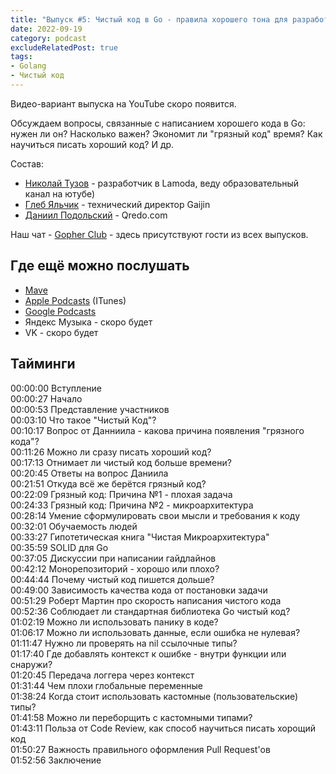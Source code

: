 ```yaml
---
title: "Выпуск #5: Чистый код в Go - правила хорошего тона для разработчика"
date: 2022-09-19
category: podcast
excludeRelatedPost: true
tags:
- Golang
- Чистый код
---
```

Видео-вариант выпуска на YouTube скоро появится.

Обсуждаем вопросы, связанные с написанием хорошего кода в Go: нужен ли он? Насколько важен? Экономит ли "грязный код" время? Как научиться писать хороший код? И др.

<PlayerEmbedApple title="Выпуск #5: Чистый код в Go - правила хорошего тона для разработчика"
author="Go Get Podcast"
authorId="id1610745137"
episodeId="1000579977073"
/>

Состав:

- [Николай Тузов](https://t.me/justskiv) - разработчик в Lamoda, веду образовательный канал на ютубе)
- [Глеб Яльчик](https://t.me/gleb_yaltchik) - технический директор Gaijin
- [Даниил Подольский](http://t.me/onokonem) - Qredo.com

<!-- more -->

Наш чат - [Gopher Club](https://t.me/+RfalcB42UspmMDdi) - здесь присутствуют гости из всех выпусков.

## Где ещё можно послушать

- [Mave](https://gogetpodcast.mave.digital/ep-5)
- [Apple Podcasts](https://podcasts.apple.com/us/podcast/ep-5-%D1%87%D0%B8%D1%81%D1%82%D1%8B%D0%B9-%D0%BA%D0%BE%D0%B4-%D0%B2-go-%D0%BF%D1%80%D0%B0%D0%B2%D0%B8%D0%BB%D0%B0-%D1%85%D0%BE%D1%80%D0%BE%D1%88%D0%B5%D0%B3%D0%BE-%D1%82%D0%BE%D0%BD%D0%B0-%D0%B4%D0%BB%D1%8F-%D1%80%D0%B0%D0%B7%D1%80%D0%B0%D0%B1%D0%BE%D1%82%D1%87%D0%B8%D0%BA%D0%B0/id1610745137?i=1000579977073) (ITunes)
- [Google Podcasts](https://podcasts.google.com/feed/aHR0cHM6Ly9jbG91ZC5tYXZlLmRpZ2l0YWwvNDAxMDI/episode/N2FiMWJkZTUtOWMzMS00Nzc1LTk0ZjMtNTA5ODVhYzE1ZDA3?sa=X&ved=0CAUQkfYCahcKEwiooqit3KH6AhUAAAAAHQAAAAAQCg)
- Яндекс Музыка - скоро будет
- VK - скоро будет

## Тайминги

00:00:00 Вступление  
00:00:27 Начало  
00:00:53 Представление участников  
00:03:10 Что такое "Чистый Код"?  
00:10:17 Вопрос от Данниила - какова причина появления "грязного кода"?  
00:11:26 Можно ли сразу писать хороший код?  
00:17:13 Отнимает ли чистый код больше времени?  
00:20:45 Ответы на вопрос Даниила  
00:21:51 Откуда всё же берётся грязный код?  
00:22:09 Грязный код: Причина №1 - плохая задача  
00:24:33 Грязный код: Причина №2 - микроархитектура  
00:28:14 Умение сформулировать свои мысли и требования к коду  
00:32:01 Обучаемость людей  
00:33:27 Гипотетическая книга "Чистая Микроархитектура"  
00:35:59 SOLID для Go  
00:37:05 Дискуссии при написании гайдлайнов  
00:42:12 Монорепозиторий - хорошо или плохо?  
00:44:44 Почему чистый код пишется дольше?  
00:49:00 Зависимость качества кода от постановки задачи  
00:51:29 Роберт Мартин про скорость написания чистого кода  
00:52:36 Соблюдает ли стандартная библиотека Go чистый код?  
01:02:19 Можно ли использовать панику в коде?  
01:06:17 Можно ли использовать данные, если ошибка не нулевая?  
01:11:47 Нужно ли проверять на nil ссылочные типы?  
01:17:40 Где добавлять контекст к ошибке - внутри функции или снаружи?  
01:20:45 Передача логгера через контекст  
01:31:44 Чем плохи глобальные переменные  
01:38:24 Когда стоит использовать кастомные (пользовательские) типы?  
01:41:58 Можно ли переборщить с кастомными типами?  
01:43:11 Польза от Code Review, как способ научиться писать хорощий код  
01:50:27 Важность правильного оформления Pull Request'ов  
01:52:56 Заключение

<Remark></Remark>